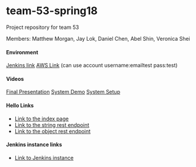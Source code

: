 # team-53-spring18
Project repository for team 53

Members: Matthew Morgan, Jay Lok, Daniel Chen, Abel Shin, Veronica Shei 


#### Environment
[Jenkins link](http://ec2-52-14-106-163.us-east-2.compute.amazonaws.com:8080/)
[AWS Link](http://ec2-34-217-90-223.us-west-2.compute.amazonaws.com/login)
(can use account username:emailtest pass:test)

#### Videos
[Final Presentation](https://www.youtube.com/watch?v=ayBF8x5FqfA&feature=youtu.be)
[System Demo](https://www.youtube.com/watch?v=TPc2V3E2jao&feature=youtu.be)
[System Setup](https://www.youtube.com/watch?v=QeolxUYaokg&feature=youtu.be)


#### Hello Links
* [Link to the index page](http://ec2-18-220-171-46.us-east-2.compute.amazonaws.com:8080)
* [Link to the string rest endpoint](http://ec2-18-220-171-46.us-east-2.compute.amazonaws.com:8080/api/hello/string)
* [Link to the object rest endpoint](http://ec2-18-220-171-46.us-east-2.compute.amazonaws.com:8080/api/hello/object)

#### Jenkins instance links
* [Link to Jenkins instance](http://ec2-52-14-106-163.us-east-2.compute.amazonaws.com:8080)
